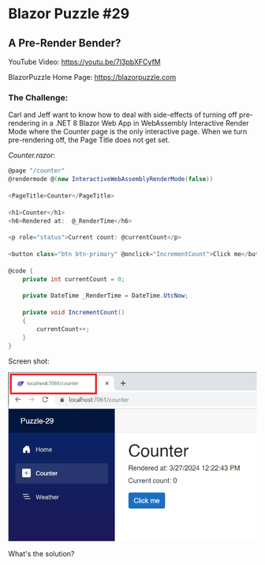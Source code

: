 # Blazor Puzzle #29

## A Pre-Render Bender?

YouTube Video: https://youtu.be/7I3pbXFCyfM

BlazorPuzzle Home Page: https://blazorpuzzle.com

### The Challenge:

Carl and Jeff want to know how to deal with side-effects of turning off pre-rendering in a .NET 8 Blazor Web App in WebAssembly Interactive Render Mode where the Counter page is the only interactive page. When we turn pre-rendering off, the Page Title does not get set. 

*Counter.razor*:

```c#
@page "/counter"
@rendermode @(new InteractiveWebAssemblyRenderMode(false))

<PageTitle>Counter</PageTitle>

<h1>Counter</h1>
<h6>Rendered at:  @_RenderTime</h6>

<p role="status">Current count: @currentCount</p>

<button class="btn btn-primary" @onclick="IncrementCount">Click me</button>

@code {
	private int currentCount = 0;

	private DateTime _RenderTime = DateTime.UtcNow;

	private void IncrementCount()
	{
		currentCount++;
	}
}
```

Screen shot:

![image-20240327082340795](images/image-20240327082340795.png)

What's the solution?
